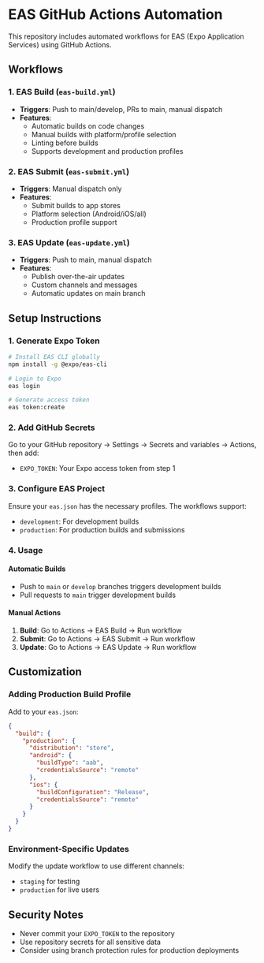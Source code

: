 # EAS GitHub Actions Automation

This repository includes automated workflows for EAS (Expo Application Services) using GitHub Actions.

## Workflows

### 1. EAS Build (`eas-build.yml`)
- **Triggers**: Push to main/develop, PRs to main, manual dispatch
- **Features**: 
  - Automatic builds on code changes
  - Manual builds with platform/profile selection
  - Linting before builds
  - Supports development and production profiles

### 2. EAS Submit (`eas-submit.yml`)
- **Triggers**: Manual dispatch only
- **Features**:
  - Submit builds to app stores
  - Platform selection (Android/iOS/all)
  - Production profile support

### 3. EAS Update (`eas-update.yml`)
- **Triggers**: Push to main, manual dispatch
- **Features**:
  - Publish over-the-air updates
  - Custom channels and messages
  - Automatic updates on main branch

## Setup Instructions

### 1. Generate Expo Token
```bash
# Install EAS CLI globally
npm install -g @expo/eas-cli

# Login to Expo
eas login

# Generate access token
eas token:create
```

### 2. Add GitHub Secrets
Go to your GitHub repository → Settings → Secrets and variables → Actions, then add:

- `EXPO_TOKEN`: Your Expo access token from step 1

### 3. Configure EAS Project
Ensure your `eas.json` has the necessary profiles. The workflows support:
- `development`: For development builds
- `production`: For production builds and submissions

### 4. Usage

#### Automatic Builds
- Push to `main` or `develop` branches triggers development builds
- Pull requests to `main` trigger development builds

#### Manual Actions
1. **Build**: Go to Actions → EAS Build → Run workflow
2. **Submit**: Go to Actions → EAS Submit → Run workflow  
3. **Update**: Go to Actions → EAS Update → Run workflow

## Customization

### Adding Production Build Profile
Add to your `eas.json`:
```json
{
  "build": {
    "production": {
      "distribution": "store",
      "android": {
        "buildType": "aab",
        "credentialsSource": "remote"
      },
      "ios": {
        "buildConfiguration": "Release",
        "credentialsSource": "remote"
      }
    }
  }
}
```

### Environment-Specific Updates
Modify the update workflow to use different channels:
- `staging` for testing
- `production` for live users

## Security Notes
- Never commit your `EXPO_TOKEN` to the repository
- Use repository secrets for all sensitive data
- Consider using branch protection rules for production deployments
